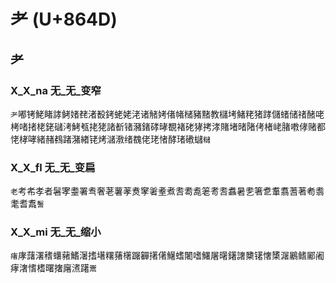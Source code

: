 # 耂 (U+864D)

## 耂

### X_X_na 无_无_变窄
`耂`嘟铐鮱睹誟鲓媎䎜渚殾銬蛯姥㳣诸觰㛈偖帾槠豬䵭教櫧㘼鯺粩猪踍儲蝫储禇醏咾栲啫㨋栳銠䃴洘鮳㼥㧯狫諸斱锗瀦鍺硣㫴覩褚硓㹲拷涍賭堵暏陼侤楮峔䐗嘋侾赌都恅㭳哮緒赭䳓踷潴緖铑烤㶆漖绪䰩佬珯㥩酵琽䃝蠩`䊰`
### X_X_fl 无_无_变扁
`老`考㠻孝者䰇宯耋署䎞奢荖薯䓔煑窙㸙耊煮䎛耈㗯䇭耉㖈䘄暑㐗箸乽䡤翥蓍著耇䎝耄耆䬡`鬐`

### X_X_mi 无_无_缩小 
`瘏`庨藷濖䅲蠴藸鰭濐搘墸糬蕏櫡䠧奲擆㒂鱪螧闍嗜鱰屠龧鐯譇櫫䦃㦋橥潳鷵鳍䣝阇痚㵔愭榰曙撦廜㵭躇`䰞`
